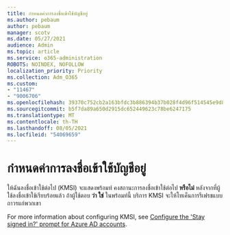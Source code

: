 ```yaml
---
title: กําหนดค่าการลงชื่อเข้าใช้บัญชีอยู่
ms.author: pebaum
author: pebaum
manager: scotv
ms.date: 05/27/2021
audience: Admin
ms.topic: article
ms.service: o365-administration
ROBOTS: NOINDEX, NOFOLLOW
localization_priority: Priority
ms.collection: Adm_O365
ms.custom:
- "11467"
- "9006706"
ms.openlocfilehash: 39370c752cb2a163bfdc3b886394b37b028f4d96f514545e9d8c4fa292b10ad8
ms.sourcegitcommit: b5f7da89a650d2915dc652449623c78be6247175
ms.translationtype: MT
ms.contentlocale: th-TH
ms.lasthandoff: 08/05/2021
ms.locfileid: "54069659"
---
```

# <a name="configure-stay-signed-in-for-accounts"></a>กําหนดค่าการลงชื่อเข้าใช้บัญชีอยู่

ให้ฉันลงชื่อเข้าใช้ต่อไป (KMSI) จะแสดงพร้อมท์ คงสถานะการลงชื่อเข้าใช้ต่อไป **หรือไม่** หลังจากที่ผู้ใช้ลงชื่อเข้าใช้เรียบร้อยแล้ว ถ้าผู้ใช้ตอบ **ว่า ใช่** ในพร้อมท์นี้ บริการ KMSI จะให้โทเค็นการรีเฟรชแบบถาวรแก่พวกเขา 

For more information about configuring KMSI, see [Configure the 'Stay signed in?' prompt for Azure AD accounts](/azure/active-directory/fundamentals/keep-me-signed-in).
